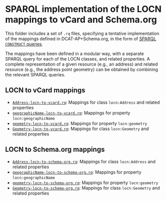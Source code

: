 <h1>SPARQL implementation of the LOCN mappings to vCard and Schema.org</h1>
<p>This folder includes a set of <code>.rq</code> files, specifying a tentative implementation of the mappings defined in DCAT-AP+Schema.org, in the form of <a target="_blank" href="https://www.w3.org/TR/sparql11-query/#construct">SPARQL <code>CONSTRUCT</code> queries</a>.</p>
<p>The mappings have been defined in a modular way, with a separate SPARQL query for each of the LOCN classes, and related properties. A complete representation of a given resource (e.g., an address) and related resource (e.g., the address point geometry) can be obtained by combining the relevant SPARQL queries.</p>
<h2>LOCN to vCard mappings</h2>
<ul>
<li><a href="./Address-locn-to-vcard.rq"><code>Address-locn-to-vcard.rq</code></a>: Mappings for class <code>locn:Address</code> and related properties</li>
<li><a href="./geographicName-locn-to-vcard.rq"><code>geographicName-locn-to-vcard.rq</code></a>: Mappings for property <code>locn:geographicName</code></li>
<li><a href="./geometry-locn-to-vcard.rq"><code>geometry-locn-to-vcard.rq</code></a>: Mappings for property <code>locn:geometry</code></li>
<li><a href="./Geometry-locn-to-vcard.rq"><code>Geometry-locn-to-vcard.rq</code></a>: Mappings for class <code>locn:Geometry</code> and related properties</li>
</ul>
<h2>LOCN to Schema.org mappings</h2>
<ul>
<li><a href="./Address-locn-to-schema-org.rq"><code>Address-locn-to-schema-org.rq</code></a>: Mappings for class <code>locn:Address</code> and related properties</li>
<li><a href="./geographicName-locn-to-schema-org.rq"><code>geographicName-locn-to-schema-org.rq</code></a>: Mappings for property <code>locn:geographicName</code></li>
<li><a href="./geometry-locn-to-schema-org.rq"><code>geometry-locn-to-schema-org.rq</code></a>: Mappings for property <code>locn:geometry</code></li>
<li><a href="./Geometry-locn-to-schema-org.rq"><code>Geometry-locn-to-schema-org.rq</code></a>: Mappings for class <code>locn:Geometry</code> and related properties</li>
</ul>


